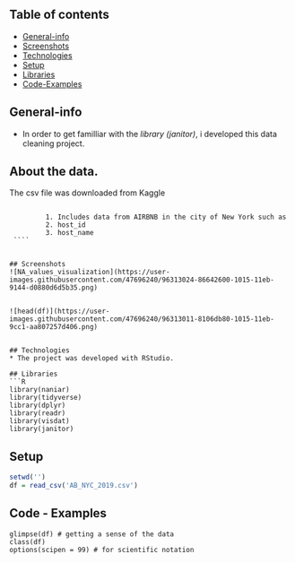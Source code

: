 
## Table of contents
* [General-info](general-info)
* [Screenshots](screenshots)
* [Technologies](technologies)
* [Setup](setup)
* [Libraries](libraries)
* [Code-Examples](code-examples)

## General-info
*  In order to get familliar with the *library (janitor)*, i developed this data cleaning project.

## About the data.  
The csv file was downloaded from Kaggle 
   ```
    
            1. Includes data from AIRBNB in the city of New York such as
            2. host_id
            3. host_name
    ```` 
           
 
## Screenshots
![NA_values_visualization](https://user-images.githubusercontent.com/47696240/96313024-86642600-1015-11eb-9144-d0880d6d5b35.png)


![head(df)](https://user-images.githubusercontent.com/47696240/96313011-8106db80-1015-11eb-9cc1-aa807257d406.png)


## Technologies
* The project was developed with RStudio.

## Libraries
```R
library(naniar)
library(tidyverse)
library(dplyr)
library(readr)
library(visdat)
library(janitor)
```
## Setup
```R
setwd('')
df = read_csv('AB_NYC_2019.csv')
```



## Code - Examples
```
glimpse(df) # getting a sense of the data 
class(df)
options(scipen = 99) # for scientific notation
```


